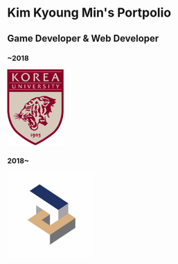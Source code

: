 <h1>Kim Kyoung Min's Portpolio</h1>
<h2>Game Developer & Web Developer</h2>

<h3>~2018</h3>
<img rel="korea univ. logo" src="img/korea_univ_logo.png" width="130px">
<h3>2018~</h3>
<img rel="ncsoft logo" src="img/ncsoft_logo.jpg" width="200px">
